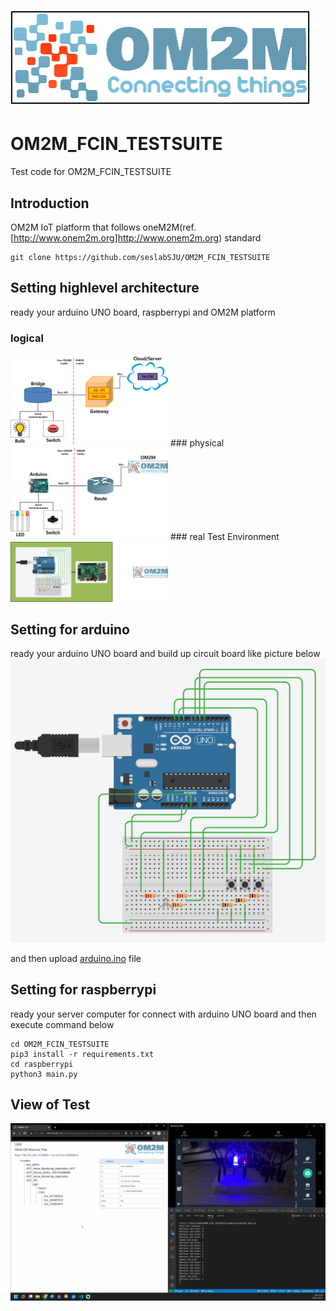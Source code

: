 # ![](img/om2m.png)


# OM2M_FCIN_TESTSUITE
Test code for OM2M_FCIN_TESTSUITE


## Introduction
OM2M IoT platform that follows oneM2M(ref. [http://www.onem2m.org]http://www.onem2m.org) standard

    git clone https://github.com/seslabSJU/OM2M_FCIN_TESTSUITE



## Setting highlevel architecture
ready your arduino UNO board, raspberrypi and OM2M platform
### logical
<img src="img/logical.png"  width="50%" height="50%">
### physical
<img src="img/physical.png"  width="50%" height="50%">
### real Test Environment
<img src="img/testenv.png"  width="50%" height="50%">



## Setting for arduino
ready your arduino UNO board and build up circuit board like picture below
![](img/circuit.png)

and then upload [arduino.ino](arduino/arduino.ino) file



## Setting for raspberrypi
ready your server computer for connect with arduino UNO board and then execute command below

    cd OM2M_FCIN_TESTSUITE
    pip3 install -r requirements.txt
    cd raspberrypi
    python3 main.py



## View of Test
![](img/example.png)
